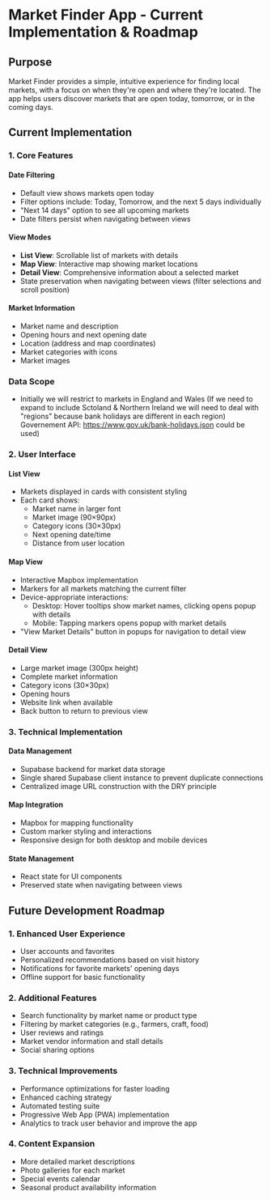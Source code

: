 # Market Finder App - Current Implementation & Roadmap

## Purpose
Market Finder provides a simple, intuitive experience for finding local markets, with a focus on when they're open and where they're located. The app helps users discover markets that are open today, tomorrow, or in the coming days.

## Current Implementation

### 1. Core Features

#### Date Filtering
- Default view shows markets open today
- Filter options include: Today, Tomorrow, and the next 5 days individually
- "Next 14 days" option to see all upcoming markets
- Date filters persist when navigating between views

#### View Modes
- **List View**: Scrollable list of markets with details
- **Map View**: Interactive map showing market locations
- **Detail View**: Comprehensive information about a selected market
- State preservation when navigating between views (filter selections and scroll position)

#### Market Information
- Market name and description
- Opening hours and next opening date
- Location (address and map coordinates)
- Market categories with icons
- Market images

### Data Scope
- Initially we will restrict to markets in England and Wales
(If we need to expand to include Sctoland & Northern Ireland we will need to deal with "regions" because bank holidays are different in each region)
Governement API: https://www.gov.uk/bank-holidays.json could be used)

### 2. User Interface

#### List View
- Markets displayed in cards with consistent styling
- Each card shows:
  - Market name in larger font
  - Market image (90×90px)
  - Category icons (30×30px)
  - Next opening date/time
  - Distance from user location

#### Map View
- Interactive Mapbox implementation
- Markers for all markets matching the current filter
- Device-appropriate interactions:
  - Desktop: Hover tooltips show market names, clicking opens popup with details
  - Mobile: Tapping markers opens popup with market details
- "View Market Details" button in popups for navigation to detail view

#### Detail View
- Large market image (300px height)
- Complete market information
- Category icons (30×30px)
- Opening hours
- Website link when available
- Back button to return to previous view

### 3. Technical Implementation

#### Data Management
- Supabase backend for market data storage
- Single shared Supabase client instance to prevent duplicate connections
- Centralized image URL construction with the DRY principle

#### Map Integration
- Mapbox for mapping functionality
- Custom marker styling and interactions
- Responsive design for both desktop and mobile devices

#### State Management
- React state for UI components
- Preserved state when navigating between views

## Future Development Roadmap

### 1. Enhanced User Experience
- User accounts and favorites
- Personalized recommendations based on visit history
- Notifications for favorite markets' opening days
- Offline support for basic functionality

### 2. Additional Features
- Search functionality by market name or product type
- Filtering by market categories (e.g., farmers, craft, food)
- User reviews and ratings
- Market vendor information and stall details
- Social sharing options

### 3. Technical Improvements
- Performance optimizations for faster loading
- Enhanced caching strategy
- Automated testing suite
- Progressive Web App (PWA) implementation
- Analytics to track user behavior and improve the app

### 4. Content Expansion
- More detailed market descriptions
- Photo galleries for each market
- Special events calendar
- Seasonal product availability information
